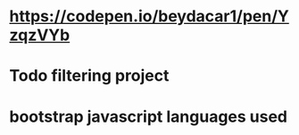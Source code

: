 # https://codepen.io/beydacar1/pen/YzqzVYb


# Todo filtering project


# bootstrap javascript languages used
